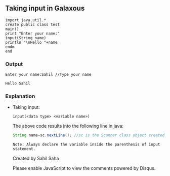 ## Taking input in Galaxous
```
import java.util.*
create public class test
main()
print "Enter your name:"
input(String name)
println "\nHello "+name
endm
end
```
### Output
```
Enter your name:Sahil //Type your name

Hello Sahil
```
### Explanation
- Taking input:
  ```
  input(<data type> <variable name>)
  ```
  The above code results into the following line in java:
  ```java
  String name=sc.nextLine(); //sc is the Scanner class object created by default
  ```
  ```
  Note: Always declare the variable inside the parenthesis of input statement.
  ```
  
  Created by Sahil Saha
  
  <script>
/**

RECOMMENDED CONFIGURATION VARIABLES: EDIT AND UNCOMMENT THE SECTION BELOW TO INSERT DYNAMIC VALUES FROM YOUR PLATFORM OR CMS.
LEARN WHY DEFINING THESE VARIABLES IS IMPORTANT: https://disqus.com/admin/universalcode/#configuration-variables*/ /* var disqus_config = function () { this.page.url = PAGE_URL; // Replace PAGE_URL with your page's canonical URL variable this.page.identifier = PAGE_IDENTIFIER; // Replace PAGE_IDENTIFIER with your page's unique identifier variable }; */ (function() { // DON'T EDIT BELOW THIS LINE var d = document, s = d.createElement('script'); s.src = 'https://galaxous-docs.disqus.com/embed.js'; s.setAttribute('data-timestamp', +new Date()); (d.head || d.body).appendChild(s); })();
</script> Please enable JavaScript to view the comments powered by Disqus.
